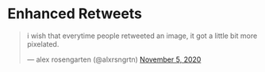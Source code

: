 # Enhanced Retweets

<blockquote class="twitter-tweet"><p lang="en" dir="ltr">i wish that everytime people retweeted an image, it got a little bit more pixelated.</p>&mdash; alex rosengarten (@alxrsngrtn) <a href="https://twitter.com/alxrsngrtn/status/1324192678003658752?ref_src=twsrc%5Etfw">November 5, 2020</a></blockquote> <script async src="https://platform.twitter.com/widgets.js" charset="utf-8"></script>